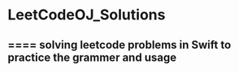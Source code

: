 # LeetCodeOJ_Solutions
====
solving leetcode problems in Swift to practice the grammer and usage
-----
